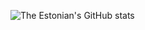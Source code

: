 ![The Estonian's GitHub stats](https://github-readme-stats.vercel.app/api?username=the-estonian&show_icons=true&theme=tokyonight)
